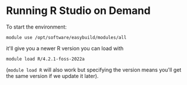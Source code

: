 # Running R Studio on Demand

To start the environment:
```
module use /opt/software/easybuild/modules/all
```

it'll give you a newer R version you can load with 
```
module load R/4.2.1-foss-2022a
``` 
(```module load R``` will also work but specifying the version means you'll get the same version if we update it later). 


